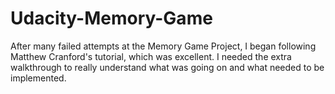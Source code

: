 # Udacity-Memory-Game

After many failed attempts at the Memory Game Project, I began following Matthew Cranford's tutorial, which was excellent. I needed the extra walkthrough to really understand what was going on and what needed to be implemented.
